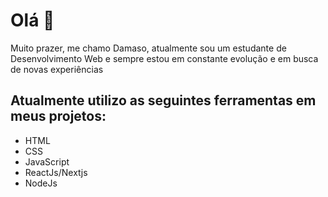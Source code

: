 <h1>Olá 👊</h1>

<p>
  Muito prazer, me chamo Damaso, atualmente sou um estudante de Desenvolvimento Web e sempre estou em constante evolução e em busca de novas experiências
</p>

<h2>Atualmente utilizo as seguintes ferramentas em meus projetos: </h2>
<ul>
  <li>HTML</li>
  <li>CSS</li>
  <li>JavaScript</li>
  <li>ReactJs/Nextjs</li>
  <li>NodeJs</li>
</ul>
